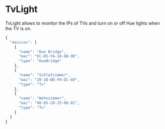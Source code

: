 # TvLight
TvLight allows to monitor the IPs of TVs and turn on or off Hue lights when the TV is on.

```javascript
{
  "devices": [
    {
      "name": "Hue Bridge",
      "mac": "EC-B5-FA-18-6B-9D",
      "type": "HueBridge"
    },
    {
      "name": "Schlafzimmer",
      "mac": "20-3D-BD-F0-DC-60",
      "type": "Tv"
    },
    {
      "name": "Wohnzimmer",
      "mac": "00-05-CD-25-00-81",
      "type": "Tv"
    }
  ] 
}
```

